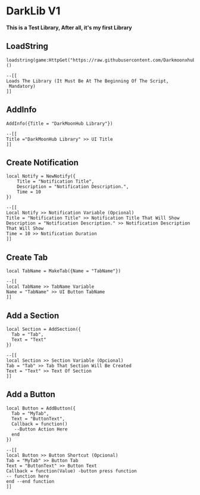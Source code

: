 # DarkLib V1
**__This is a Test Library, After all, it's my first Library__**

## LoadString
```luau
loadstring(game:HttpGet("https://raw.githubusercontent.com/Darkmoonxhubscript/DarkLibV1/refs/heads/main/Source.luau"))()
```
```luau
--[[
Loads The Library (It Must Be At The Beginning Of The Script,
 Mandatory)
]]
```
## AddInfo
```luau
AddInfo({Title = "DarkMoonHub Library"})
```
```luau
--[[
Title ="DarkMoonHub Library" >> UI Title
]]
```
## Create Notification
```luau
local Notify = NewNotify({
    Title = "Notification Title",
    Description = "Notification Description.",
    Time = 10
})
```
```luau
--[[
Local Notify >> Notification Variable (Opcional)
Title = "Notification Title" >> Notification Title That Will Show
Description = "Notification Description." >> Notification Description That Will Show
Time = 10 >> Notification Duration
]]
```
## Create Tab
```luau
local TabName = MakeTab({Name = "TabName"})
```
```luau
--[[
local TabName >> TabName Variable
Name = "TabName" >> UI Button TabName
]]
```
## Add a Section
```luau
local Section = AddSection({
  Tab = "Tab",
  Text = "Text"
})
```
```luau
--[[
local Section >> Section Variable (Opcional)
Tab = "Tab" >> Tab That Section Will Be Created
Text = "Text" >> Text Of Section
]]
```
## Add a Button
```luau
local Button = AddButton({
  Tab = "MyTab",
  Text = "ButtonText",
  Callback = function()
   --Button Action Here
  end
})
```
```luau
--[[
local Button >> Button Shortcut (Opcional)
Tab = "MyTab" >> Button Tab
Text = "ButtonText" >> Button Text
Callback = function(Value) -button press function
-- function here
end --end function
]]
```
